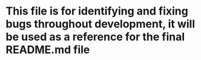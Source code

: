 # This file is for identifying and fixing bugs throughout development, it will be used as a reference for the final README.md file
